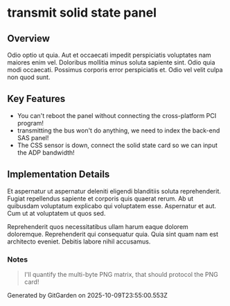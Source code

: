 # transmit solid state panel

## Overview
Odio optio ut quia. Aut et occaecati impedit perspiciatis voluptates nam maiores enim vel. Doloribus mollitia minus soluta sapiente sint. Odio quia modi occaecati. Possimus corporis error perspiciatis et. Odio vel velit culpa non quod sunt.

## Key Features
- You can't reboot the panel without connecting the cross-platform PCI program!
- transmitting the bus won't do anything, we need to index the back-end SAS panel!
- The CSS sensor is down, connect the solid state card so we can input the ADP bandwidth!

## Implementation Details
Et aspernatur ut aspernatur deleniti eligendi blanditiis soluta reprehenderit. Fugiat repellendus sapiente et corporis quis quaerat rerum. Ab ut quibusdam voluptatum explicabo qui voluptatem esse. Aspernatur et aut. Cum ut at voluptatem ut quos sed.
 Reprehenderit quos necessitatibus ullam harum eaque dolorem doloremque. Reprehenderit qui consequatur quia. Quia sint quam nam est architecto eveniet. Debitis labore nihil accusamus.

### Notes
> I'll quantify the multi-byte PNG matrix, that should protocol the PNG card!

Generated by GitGarden on 2025-10-09T23:55:00.553Z